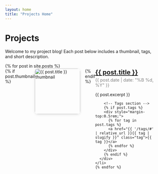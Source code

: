 ```yaml
---
layout: home
title: "Projects Home"
---
```


<div class="home-page-content">
  <h1>Projects</h1>
  <p>Welcome to my project blog! Each post below includes a thumbnail, tags, and short description.</p>

  <ul style="list-style:none; padding:0;">
    {% for post in site.posts %}
    <li style="margin-bottom:2rem; display:flex; align-items:flex-start;">
      {% if post.thumbnail %}
        <a href="{{ post.url }}">
          <img src="{{ post.thumbnail }}" alt="{{ post.title }} thumbnail"
               style="width:150px; height:auto; border-radius:10px; margin-right:1rem; box-shadow:0 2px 8px rgba(0,0,0,0.1);" />
        </a>
      {% endif %}
      <div>
        <h2 style="margin:0;"><a href="{{ post.url }}">{{ post.title }}</a></h2>
        <p style="margin:0.25rem 0; font-size:0.9rem; color:gray;">
          {{ post.date | date: "%B %d, %Y" }}
        </p>
        <p>{{ post.excerpt }}</p>
        
        <!-- Tags section -->
        {% if post.tags %}
        <div style="margin-top:0.5rem;">
          {% for tag in post.tags %}
          <a href="{{ '/tags/#' | relative_url }}{{ tag | slugify }}" class="tag">{{ tag }}</a>
          {% endfor %}
        </div>
        {% endif %}
      </div>
    </li>
    {% endfor %}
  </ul>
</div>
